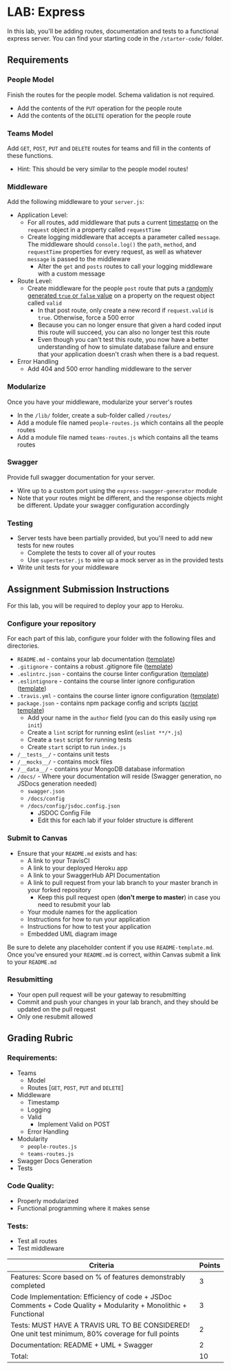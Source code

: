 # LAB: Express

In this lab, you'll be adding routes, documentation and tests to a functional express server. You can find your starting code in the `/starter-code/` folder.

## Requirements

### People Model

Finish the routes for the people model. Schema validation is not required.

- Add the contents of the `PUT` operation for the people route
- Add the contents of the `DELETE` operation for the people route

### Teams Model

Add `GET`, `POST`, `PUT` and `DELETE` routes for teams and fill in the contents of these functions.

- Hint: This should be very similar to the people model routes!

### Middleware

Add the following middleware to your `server.js`:

- Application Level:
  - For all routes, add middleware that puts a current [timestamp](https://developer.mozilla.org/en-US/docs/Web/JavaScript/Reference/Global_Objects/Date/now) on the `request` object in a property called `requestTime`
  - Create logging middleware that accepts a parameter called `message`. The middleware should `console.log()` the `path`, `method`, and `requestTime` properties for every request, as well as whatever `message` is passed to the middleware
    - Alter the `get` and `posts` routes to call your logging middleware with a custom message
- Route Level:
  - Create middleware for the people `post` route that puts a [randomly generated `true` or `false` value](https://stackoverflow.com/questions/36756331/js-generate-random-boolean) on a property on the request object called `valid`
    - In that post route, only create a new record if `request.valid` is `true`. Otherwise, force a 500 error
    - Because you can no longer ensure that given a hard coded input this route will succeed, you can also no longer test this route
    - Even though you can't test this route, you now have a better understanding of how to simulate database failure and ensure that your application doesn't crash when there is a bad request.
- Error Handling
  - Add 404 and 500 error handling middleware to the server

### Modularize

Once you have your middleware, modularize your server's routes

- In the `/lib/` folder, create a sub-folder called `/routes/`
- Add a module file named `people-routes.js` which contains all the people routes
- Add a module file named `teams-routes.js` which contains all the teams routes

### Swagger

Provide full swagger documentation for your server.

- Wire up to a custom port using the `express-swagger-generator` module
- Note that your routes might be different, and the response objects might be different. Update your swagger configuration accordingly

### Testing

- Server tests have been partially provided, but you'll need to add new tests for new routes
  - Complete the tests to cover all of your routes
  - Use `supertester.js` to wire up a mock server as in the provided tests
- Write unit tests for your middleware

## Assignment Submission Instructions

For this lab, you will be required to deploy your app to Heroku.

### Configure your repository

For each part of this lab, configure your folder with the following files and directories.

- `README.md` - contains your lab documentation ([template](https://github.com/codefellows/seattle-javascript-401n14/blob/master/reference/submission-instructions/labs/README-template.md))
- `.gitignore` - contains a robust .gitignore file ([template](https://github.com/codefellows/seattle-javascript-401n14/blob/master/configs/.gitignore))
- `.eslintrc.json` - contains the course linter configuration ([template](https://github.com/codefellows/seattle-javascript-401n14/blob/master/configs/.eslintrc.json))
- `.eslintignore` - contains the course linter ignore configuration ([template](https://github.com/codefellows/seattle-javascript-401n14/blob/master/configs/.eslintignore))
- `.travis.yml` - contains the course linter ignore configuration ([template](https://github.com/codefellows/seattle-javascript-401n14/blob/master/configs/.travis.yml))
- `package.json` - contains npm package config and scripts ([script template](https://github.com/codefellows/seattle-javascript-401n14/blob/master/configs/package.json.notes))
  - Add your name in the `author` field (you can do this easily using `npm init`)
  - Create a `lint` script for running eslint (`eslint **/*.js`)
  - Create a `test` script for running tests
  - Create `start` script to run `index.js`
- `/__tests__/` - contains unit tests
- `/__mocks__/` - contains mock files
- `/__data__/` - contains your MongoDB database information
- `/docs/` - Where your documentation will reside (Swagger generation, no JSDocs generation needed)
  - `swagger.json`
  - `/docs/config`
  - `/docs/config/jsdoc.config.json`
    - JSDOC Config File
    - Edit this for each lab if your folder structure is different

### Submit to Canvas

- Ensure that your `README.md` exists and has:
  - A link to your TravisCI
  - A link to your deployed Heroku app
  - A link to your SwaggerHub API Documentation
  - A link to pull request from your lab branch to your master branch in your forked repository
    - Keep this pull request open (**don't merge to master**) in case you need to resubmit your lab
  - Your module names for the application
  - Instructions for how to run your application
  - Instructions for how to test your application
  - Embedded UML diagram image

Be sure to delete any placeholder content if you use `README-template.md`. Once you've ensured your `README.md` is correct, within Canvas submit a link to your `README.md`

### Resubmitting

- Your open pull request will be your gateway to resubmitting
- Commit and push your changes in your lab branch, and they should be updated on the pull request
- Only one resubmit allowed

## Grading Rubric

### Requirements:

- Teams
  - Model
  - Routes [`GET`, `POST`, `PUT` and `DELETE`]
- Middleware
  - Timestamp
  - Logging
  - Valid
    - Implement Valid on POST
  - Error Handling
- Modularity
  - `people-routes.js`
  - `teams-routes.js`
- Swagger Docs Generation
- Tests

### Code Quality:

- Properly modularized
- Functional programming where it makes sense

### Tests:

- Test all routes
- Test middleware

| Criteria                                                                                                       | Points |
| -------------------------------------------------------------------------------------------------------------- | ------ |
| Features: Score based on % of features demonstrably completed                                                  | 3      |
| Code Implementation: Efficiency of code + JSDoc Comments + Code Quality + Modularity + Monolithic + Functional | 3      |
| Tests: MUST HAVE A TRAVIS URL TO BE CONSIDERED! One unit test minimum, 80% coverage for full points            | 2      |
| Documentation: README + UML + Swagger                                                                          | 2      |
| Total:                                                                                                         | 10     |
